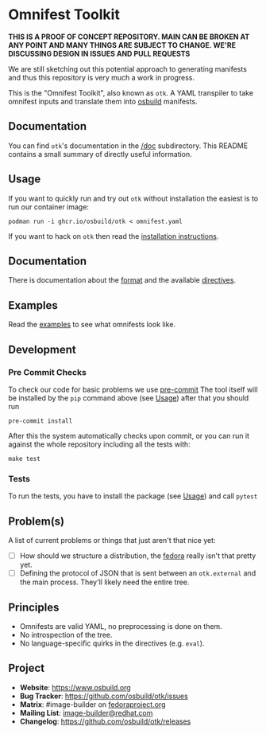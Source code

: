 # Omnifest Toolkit

**THIS IS A PROOF OF CONCEPT REPOSITORY. MAIN CAN BE BROKEN AT ANY POINT AND MANY THINGS ARE SUBJECT TO CHANGE. WE'RE DISCUSSING DESIGN IN ISSUES AND PULL REQUESTS**

We are still sketching out this potential approach to generating manifests and
thus this repository is very much a work in progress.

This is the "Omnifest Toolkit", also known as `otk`. A YAML transpiler to
take omnifest inputs and translate them into [osbuild](https://osbuild.org)
manifests.

## Documentation

You can find `otk`'s documentation in the [/doc](./doc) subdirectory. This README contains a small summary of directly useful information.

## Usage

If you want to quickly run and try out `otk` without installation the easiest is to run our container image:

```
podman run -i ghcr.io/osbuild/otk < omnifest.yaml
```

If you want to hack on `otk` then read the [installation instructions](./doc/00-installation.md).

## Documentation

There is documentation about the [format](./doc/03-omnifest/index.md) and the available
[directives](./doc/03-omnifest/01-directive.md).

## Examples

Read the [examples](./example) to see what omnifests look like.

## Development

### Pre Commit Checks

To check our code for basic problems we use [pre-commit](https://pre-commit.com)
The tool itself will be installed by the `pip` command above (see [Usage](#Usage)) after that you
should run

```shell
pre-commit install
```

After this the system automatically checks upon commit, or you can run it against the whole
repository including all the tests with:

```
make test
```

### Tests

To run the tests, you have to install the package (see [Usage](#Usage))
and call `pytest`

## Problem(s)

A list of current problems or things that just aren't that nice yet:

- [ ] How should we structure a distribution, the [fedora](./example/fedora)
      really isn't that pretty yet.
- [ ] Defining the protocol of JSON that is sent between an `otk.external` and
      the main process. They'll likely need the entire tree.

## Principles

- Omnifests are valid YAML, no preprocessing is done on them.
- No introspection of the tree.
- No language-specific quirks in the directives (e.g. `eval`).

## Project

 * **Website**: https://www.osbuild.org
 * **Bug Tracker**: https://github.com/osbuild/otk/issues
 * **Matrix**: #image-builder on [fedoraproject.org](https://matrix.to/#/#image-builder:fedoraproject.org)
 * **Mailing List**: image-builder@redhat.com
 * **Changelog**: https://github.com/osbuild/otk/releases
